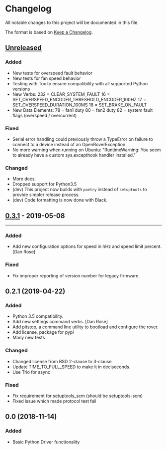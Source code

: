 # Changelog
All notable changes to this project will be documented in this file.

The format is based on [Keep a Changelog](https://keepachangelog.com/en/1.0.0/).

## [Unreleased]

### Added

- New tests for overspeed fault behavior
- New tests for fan speed behavior
- Testing with Tox to ensure compatibility with all supported Python versions
- New Verbs:
  232 = CLEAR_SYSTEM_FAULT
  16 = SET_OVERSPEED_ENCODER_THRESHOLD_ENCODER_100HZ
  17 = SET_OVERSPEED_DURATION_100MS
  18 = SET_BRAKE_ON_FAULT
- New Data Elements:
  78 = fan1 duty
  80 = fan2 duty
  82 = system fault flags (overspeed / overcurrent)

### Fixed
- Serial error handling could previously throw a TypeError on failure to connect to a device instead of an OpenRoverException
- No more warning when running on Ubuntu: "RuntimeWarning: You seem to already have a custom sys.excepthook handler installed."

### Changed
- More docs.
- Dropped support for Python3.5
- (dev) This project now builds with `poetry` instead of `setuptools` to provide simpler release process.
- (dev) Code formatting is now done with Black.

## [0.3.1] - 2019-05-08
------------------
### Added
- Add new configuration options for speed in hHz and speed limit
  percent. [Dan Rose]

### Fixed
- Fix improper reporting of version number for legacy firmware.

0.2.1 (2019-04-22)
------------------
### Added
- Python 3.5 compatibility.
- Add new settings command verbs. [Dan Rose]
- Add pitstop, a command line utility to bootload and configure the
  rover.
- Add license, package for pypi
- Many new tests

### Changed
- Changed license from BSD 2-clause to 3-clause
- Update TIME_TO_FULL_SPEED to make it in deciseconds.
- Use Trio for async

### Fixed
- Fix requirement for setuptools_scm (should be setuptools-scm)
- Fixed issue which made protocol test fail

0.0 (2018-11-14)
----------------
### Added
- Basic Python Driver functionality

[Unreleased]: https://github.com/RoverRobotics/openrover-python/compare/0.3.1...HEAD
[0.3.1]: https://github.com/RoverRobotics/openrover-python/compare/0.2.1...0.3.1
[0.2.1]: https://github.com/RoverRobotics/openrover-python/compare/0.0...0.2.1
[0.2a3]: https://github.com/RoverRobotics/openrover-python/compare/0.1.0...v0.2.0
[0.2a2]: https://github.com/RoverRobotics/openrover-python/compare/0.1a7...0.2a2
[0.1a7]: https://github.com/RoverRobotics/openrover-python/compare/0.1a5...0.1a7
[0.1a5]: https://github.com/RoverRobotics/openrover-python/compare/0.0...0.1a5